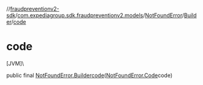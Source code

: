 //[fraudpreventionv2-sdk](../../../../index.md)/[com.expediagroup.sdk.fraudpreventionv2.models](../../index.md)/[NotFoundError](../index.md)/[Builder](index.md)/[code](code.md)

# code

[JVM]\

public final [NotFoundError.Builder](index.md)[code](code.md)([NotFoundError.Code](../-code/index.md)code)
